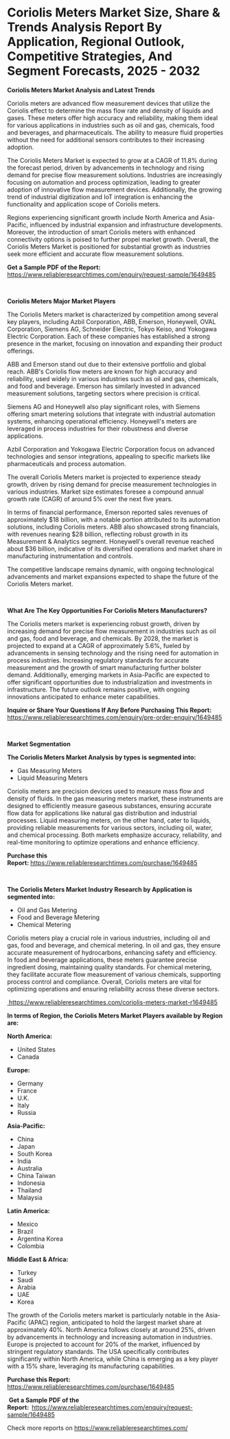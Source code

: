 <p><h1>Coriolis Meters Market Size, Share & Trends Analysis Report By Application, Regional Outlook, Competitive Strategies, And Segment Forecasts, 2025 - 2032</h1></p><p><strong>Coriolis Meters Market Analysis and Latest Trends</strong></p>
<p><p>Coriolis meters are advanced flow measurement devices that utilize the Coriolis effect to determine the mass flow rate and density of liquids and gases. These meters offer high accuracy and reliability, making them ideal for various applications in industries such as oil and gas, chemicals, food and beverages, and pharmaceuticals. The ability to measure fluid properties without the need for additional sensors contributes to their increasing adoption.</p><p>The Coriolis Meters Market is expected to grow at a CAGR of 11.8% during the forecast period, driven by advancements in technology and rising demand for precise flow measurement solutions. Industries are increasingly focusing on automation and process optimization, leading to greater adoption of innovative flow measurement devices. Additionally, the growing trend of industrial digitization and IoT integration is enhancing the functionality and application scope of Coriolis meters.</p><p>Regions experiencing significant growth include North America and Asia-Pacific, influenced by industrial expansion and infrastructure developments. Moreover, the introduction of smart Coriolis meters with enhanced connectivity options is poised to further propel market growth. Overall, the Coriolis Meters Market is positioned for substantial growth as industries seek more efficient and accurate flow measurement solutions.</p></p>
<p><strong>Get a Sample PDF of the Report:&nbsp;</strong> <a href="https://www.reliableresearchtimes.com/enquiry/request-sample/1649485?utm_campaign=2629&utm_medium=2&utm_source=Github&utm_content=ia&utm_term=09042025&utm_id=coriolis-meters">https://www.reliableresearchtimes.com/enquiry/request-sample/1649485</a></p>
<p>&nbsp;</p>
<p><strong>Coriolis Meters Major Market Players</strong></p>
<p><p>The Coriolis Meters market is characterized by competition among several key players, including Azbil Corporation, ABB, Emerson, Honeywell, OVAL Corporation, Siemens AG, Schneider Electric, Tokyo Keiso, and Yokogawa Electric Corporation. Each of these companies has established a strong presence in the market, focusing on innovation and expanding their product offerings.</p><p>ABB and Emerson stand out due to their extensive portfolio and global reach. ABB's Coriolis flow meters are known for high accuracy and reliability, used widely in various industries such as oil and gas, chemicals, and food and beverage. Emerson has similarly invested in advanced measurement solutions, targeting sectors where precision is critical.</p><p>Siemens AG and Honeywell also play significant roles, with Siemens offering smart metering solutions that integrate with industrial automation systems, enhancing operational efficiency. Honeywell's meters are leveraged in process industries for their robustness and diverse applications. </p><p>Azbil Corporation and Yokogawa Electric Corporation focus on advanced technologies and sensor integrations, appealing to specific markets like pharmaceuticals and process automation. </p><p>The overall Coriolis Meters market is projected to experience steady growth, driven by rising demand for precise measurement technologies in various industries. Market size estimates foresee a compound annual growth rate (CAGR) of around 5% over the next five years.</p><p>In terms of financial performance, Emerson reported sales revenues of approximately $18 billion, with a notable portion attributed to its automation solutions, including Coriolis meters. ABB also showcased strong financials, with revenues nearing $28 billion, reflecting robust growth in its Measurement & Analytics segment. Honeywell's overall revenue reached about $36 billion, indicative of its diversified operations and market share in manufacturing instrumentation and controls.</p><p>The competitive landscape remains dynamic, with ongoing technological advancements and market expansions expected to shape the future of the Coriolis Meters market.</p></p>
<p>&nbsp;</p>
<p><strong>What Are The Key Opportunities For Coriolis Meters Manufacturers?</strong></p>
<p><p>The Coriolis meters market is experiencing robust growth, driven by increasing demand for precise flow measurement in industries such as oil and gas, food and beverage, and chemicals. By 2028, the market is projected to expand at a CAGR of approximately 5.6%, fueled by advancements in sensing technology and the rising need for automation in process industries. Increasing regulatory standards for accurate measurement and the growth of smart manufacturing further bolster demand. Additionally, emerging markets in Asia-Pacific are expected to offer significant opportunities due to industrialization and investments in infrastructure. The future outlook remains positive, with ongoing innovations anticipated to enhance meter capabilities.</p></p>
<p><strong>Inquire or Share Your Questions If Any Before Purchasing This Report:</strong> <a href="https://www.reliableresearchtimes.com/enquiry/pre-order-enquiry/1649485?utm_campaign=2629&utm_medium=2&utm_source=Github&utm_content=ia&utm_term=09042025&utm_id=coriolis-meters">https://www.reliableresearchtimes.com/enquiry/pre-order-enquiry/1649485</a></p>
<p>&nbsp;</p>
<p><strong>Market Segmentation</strong></p>
<p><strong>The Coriolis Meters Market Analysis by types is segmented into:</strong></p>
<p><ul><li>Gas Measuring Meters</li><li>Liquid Measuring Meters</li></ul></p>
<p><p>Coriolis meters are precision devices used to measure mass flow and density of fluids. In the gas measuring meters market, these instruments are designed to efficiently measure gaseous substances, ensuring accurate flow data for applications like natural gas distribution and industrial processes. Liquid measuring meters, on the other hand, cater to liquids, providing reliable measurements for various sectors, including oil, water, and chemical processing. Both markets emphasize accuracy, reliability, and real-time monitoring to optimize operations and enhance efficiency.</p></p>
<p><strong>Purchase this Report:&nbsp;</strong><a href="https://www.reliableresearchtimes.com/purchase/1649485?utm_campaign=2629&utm_medium=2&utm_source=Github&utm_content=ia&utm_term=09042025&utm_id=coriolis-meters">https://www.reliableresearchtimes.com/purchase/1649485</a></p>
<p>&nbsp;</p>
<p><strong>The Coriolis Meters Market Industry Research by Application is segmented into:</strong></p>
<p><ul><li>Oil and Gas Metering</li><li>Food and Beverage Metering</li><li>Chemical Metering</li></ul></p>
<p><p>Coriolis meters play a crucial role in various industries, including oil and gas, food and beverage, and chemical metering. In oil and gas, they ensure accurate measurement of hydrocarbons, enhancing safety and efficiency. In food and beverage applications, these meters guarantee precise ingredient dosing, maintaining quality standards. For chemical metering, they facilitate accurate flow measurement of various chemicals, supporting process control and compliance. Overall, Coriolis meters are vital for optimizing operations and ensuring reliability across these diverse sectors.</p></p>
<p><a href="https://www.reliableresearchtimes.com/coriolis-meters-market-r1649485?utm_campaign=2629&utm_medium=2&utm_source=Github&utm_content=ia&utm_term=09042025&utm_id=coriolis-meters">&nbsp;https://www.reliableresearchtimes.com/coriolis-meters-market-r1649485</a></p>
<p><strong>In terms of Region, the Coriolis Meters Market Players available by Region are:</strong></p>
<p>
    <p> <strong> North America: </strong>
        <ul>
            <li>United States</li>
            <li>Canada</li>
        </ul>
        </p> 
    <p> <strong> Europe: </strong>
        <ul>
            <li>Germany</li>
            <li>France</li>
            <li>U.K.</li>
            <li>Italy</li>
            <li>Russia</li>
        </ul>
        </p> 
    <p> <strong> Asia-Pacific: </strong>
        <ul>
            <li>China</li>
            <li>Japan</li>
            <li>South Korea</li>
            <li>India</li>
            <li>Australia</li>
            <li>China Taiwan</li>
            <li>Indonesia</li>
            <li>Thailand</li>
            <li>Malaysia</li>
        </ul>
        </p> 
    <p> <strong> Latin America: </strong>
        <ul>
            <li>Mexico</li>
            <li>Brazil</li>
            <li>Argentina Korea</li>
            <li>Colombia</li>
        </ul>
        </p> 
    <p> <strong> Middle East & Africa: </strong>
        <ul>
            <li>Turkey</li>
            <li>Saudi</li>
            <li>Arabia</li>
            <li>UAE</li>
            <li>Korea</li>
        </ul>
    </p>
    </p>
<p><p>The growth of the Coriolis meters market is particularly notable in the Asia-Pacific (APAC) region, anticipated to hold the largest market share at approximately 40%. North America follows closely at around 25%, driven by advancements in technology and increasing automation in industries. Europe is projected to account for 20% of the market, influenced by stringent regulatory standards. The USA specifically contributes significantly within North America, while China is emerging as a key player with a 15% share, leveraging its manufacturing capabilities.</p></p>
<p><strong>Purchase this Report: </strong><a href="https://www.reliableresearchtimes.com/purchase/1649485?utm_campaign=2629&utm_medium=2&utm_source=Github&utm_content=ia&utm_term=09042025&utm_id=coriolis-meters">https://www.reliableresearchtimes.com/purchase/1649485</a></p>
<p>&nbsp;<strong>Get a Sample PDF of the Report:&nbsp;&nbsp;</strong><a href="https://www.reliableresearchtimes.com/enquiry/request-sample/1649485?utm_campaign=2629&utm_medium=2&utm_source=Github&utm_content=ia&utm_term=09042025&utm_id=coriolis-meters">https://www.reliableresearchtimes.com/enquiry/request-sample/1649485</a></p>
<p><strong></strong></p>
<p>Check more reports on <a href="https://www.reliableresearchtimes.com/?utm_campaign=2629&utm_medium=2&utm_source=Github&utm_content=ia&utm_term=09042025&utm_id=coriolis-meters">https://www.reliableresearchtimes.com/</a></p>